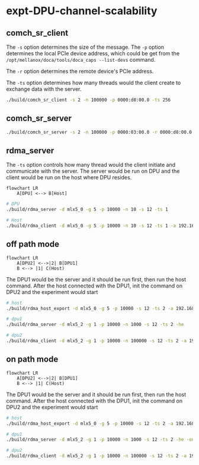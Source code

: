 # expt-DPU-channel-scalability

## comch_sr_client

The `-s` option determines the size of the message.
The `-p` option determines the local PCIe device address, which could be get from the `/opt/mellanox/doca/tools/doca_caps --list-devs` command.

The `-r` option determines the remote device's PCIe address.

The `-ts` option determines how many threads would the client create to exchange data with the server.

```bash
./build/comch_sr_client -s 2 -n 100000 -p 0000:d8:00.0 -ts 256
```

## comch_sr_server

```bash
./build/comch_sr_server -s 2 -n 100000 -p 0000:03:00.0 -r 0000:d8:00.0 -ts 256
```

## rdma_server
The `-ts` option controls how many thread would the client initiate and communicate with the server.
The server would be run on DPU and the client would be run on the host where DPU resides.

```mermaid
flowchart LR
    A[DPU] <--> B[Host]
```

```bash
# DPU
./build/rdma_server -d mlx5_0 -g 5 -p 10000 -n 10 -s 12 -ts 1
```


```bash
# Host
./build/rdma_client -d mlx5_0 -g 5 -p 10000 -n 10 -s 12 -ts 1 -a 192.168.10.42
```

## off path mode

```mermaid
flowchart LR
    A[DPU2] <-->|2| B[DPU1]
    B <--> |1| C(Host)
```
The DPU1 would be the server and it should be run first, then run the host command.
After the host connected with the DPU1, init the command on DPU2 and the experiment would start
```bash
# host
./build/rdma_host_export -d mlx5_0 -g 5 -p 10000 -s 12 -ts 2 -a 192.168.10.42
```

```bash
# dpu1
./build/rdma_server -d mlx5_2 -g 1 -p 10000 -n 1000 -s 12 -ts 2 -he
```

```bash
# dpu2
./build/rdma_client -d mlx5_2 -g 1 -p 10000 -n 100000 -s 12 -ts 2 -a 192.168.10.42
```
## on path mode

```mermaid
flowchart LR
    A[DPU2] <-->|2| B[DPU1]
    B <--> |1| C(Host)
```
The DPU1 would be the server and it should be run first, then run the host command.
After the host connected with the DPU1, init the command on DPU2 and the experiment would start
```bash
# host
./build/rdma_host_export -d mlx5_0 -g 5 -p 10000 -s 12 -ts 2 -a 192.168.10.42
```

```bash
# dpu1
./build/rdma_server -d mlx5_2 -g 1 -p 10000 -n 1000 -s 12 -ts 2 -he -onp
```

```bash
# dpu2
./build/rdma_client -d mlx5_2 -g 1 -p 10000 -n 100000 -s 12 -ts 2 -a 192.168.10.42
```
